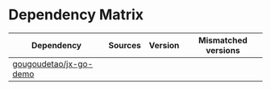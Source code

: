 # Dependency Matrix

Dependency | Sources | Version | Mismatched versions
---------- | ------- | ------- | -------------------
[gougoudetao/jx-go-demo](https://github.com/gougoudetao/jx-go-demo.git) |  | []() | 
